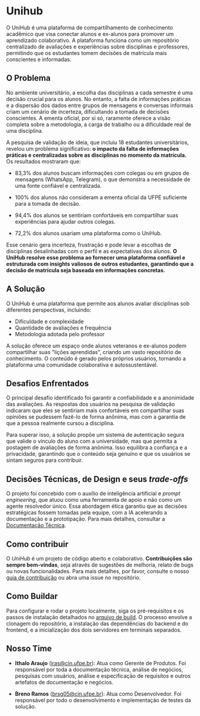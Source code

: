 # Unihub
O UniHub é uma plataforma de compartilhamento de conhecimento acadêmico que visa conectar alunos e ex-alunos para promover um aprendizado colaborativo. A plataforma funciona como um repositório centralizado de avaliações e experiências sobre disciplinas e professores, permitindo que os estudantes tomem decisões de matrícula mais conscientes e informadas.

## O Problema
No ambiente universitário, a escolha das disciplinas a cada semestre é uma decisão crucial para os alunos. No entanto, a falta de informações práticas e a dispersão dos dados entre grupos de mensagens e conversas informais criam um cenário de incerteza, dificultando a tomada de decisões conscientes. A ementa oficial, por si só, raramente oferece a visão completa sobre a metodologia, a carga de trabalho ou a dificuldade real de uma disciplina.

A pesquisa de validação de ideia, que incluiu 18 estudantes universitários, revelou um problema significativo: **o impacto da falta de informações práticas e centralizadas sobre as disciplinas no momento da matrícula.** Os resultados mostraram que:

* 83,3% dos alunos buscam informações com colegas ou em grupos de mensagens (WhatsApp, Telegram), o que demonstra a necessidade de uma fonte confiável e centralizada.

* 100% dos alunos não consideram a ementa oficial da UFPE suficiente para a tomada de decisão.

* 94,4% dos alunos se sentiriam confortáveis em compartilhar suas experiências para ajudar outros colegas.

* 72,2% dos alunos usariam uma plataforma como o UniHub.

Esse cenário gera incerteza, frustração e pode levar a escolhas de disciplinas desalinhadas com o perfil e as expectativas dos alunos. **O UniHub resolve esse problema ao fornecer uma plataforma confiável e estruturada com insights valiosos de outros estudantes, garantindo que a decisão de matrícula seja baseada em informações concretas.**

## A Solução
O UniHub é uma plataforma que permite aos alunos avaliar disciplinas sob diferentes perspectivas, incluindo:

* Dificuldade e complexidade
* Quantidade de avaliações e frequência
* Metodologia adotada pelo professor

A solução oferece um espaço onde alunos veteranos e ex-alunos podem compartilhar suas "lições aprendidas", criando um vasto repositório de conhecimento. O conteúdo é gerado pelos próprios usuários, tornando a plataforma uma comunidade colaborativa e autossustentável.

## Desafios Enfrentados
O principal desafio identificado foi garantir a confiabilidade e a anonimidade das avaliações. As respostas dos usuários na pesquisa de validação indicaram que eles se sentiriam mais confortáveis em compartilhar suas opiniões se pudessem fazê-lo de forma anônima, mas com a garantia de que a pessoa realmente cursou a disciplina.

Para superar isso, a solução propõe um sistema de autenticação segura que valide o vínculo do aluno com a universidade, mas que permita a postagem de avaliações de forma anônima. Isso equilibra a confiança e a privacidade, garantindo que o conteúdo seja genuíno e que os usuários se sintam seguros para contribuir.

## Decisões Técnicas, de Design e seus _trade-offs_
O projeto foi concebido com o auxílio de inteligência artificial e _prompt engineering_, que atuou como uma ferramenta de apoio e não como um agente resolvedor único. Essa abordagem ética garantiu que as decisões estratégicas fossem tomadas pela equipe, com a IA acelerando a documentação e a prototipação. Para mais detalhes, consultar a [Documentação Técnica](docs/technical_documentation.md).

## Como contribuir
O _UniHub_ é um projeto de código aberto e colaborativo. **Contribuições são sempre bem-vindas**, seja através de sugestões de melhoria, relato de bugs ou novas funcionalidades. Para mais detalhes, por favor, consulte o nosso [guia de contribuição](docs/contribute.md) ou abra uma issue no repositório.

## Como Buildar
Para configurar e rodar o projeto localmente, siga os pré-requisitos e os passos de instalação detalhados no [arquivo de build](docs/build.md). O processo envolve a clonagem do repositório, a instalação das dependências do backend e do frontend, e a inicialização dos dois servidores em terminais separados.

## Nosso Time
* **Ithalo Araujo** (iras@cin.ufpe.br): Atua como Gerente de Produtos. Foi responsável por toda a documentação técnica, análise de negócios, pesquisas com usuários, análise e especificação de requisitos e outros artefatos de documentação e negócios.

* **Breno Ramos** (brsg05@cin.ufpe.br): Atua como Desenvolvedor. Foi responsável por todo o desenvolvimento e implementação de testes da solução.
  
